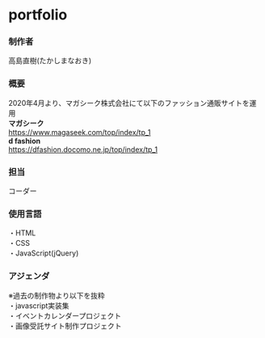 # portfolio

### 制作者
高島直樹(たかしまなおき)

### 概要
2020年4月より、マガシーク株式会社にて以下のファッション通販サイトを運用<br>
**マガシーク**<br>
https://www.magaseek.com/top/index/tp_1<br>
**d fashion**<br>
https://dfashion.docomo.ne.jp/top/index/tp_1<br>

### 担当
コーダー

### 使用言語
・HTML<br>
・CSS<br>
・JavaScript(jQuery)<br>

### アジェンダ
※過去の制作物より以下を抜粋<br>
・javascript実装集<br>
・イベントカレンダープロジェクト<br>
・画像受託サイト制作プロジェクト<br>
